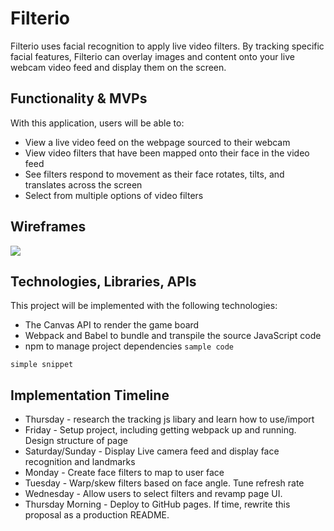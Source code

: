 # Filterio
Filterio uses facial recognition to apply live video filters. By tracking  specific facial features, Filterio can overlay images and content onto your live webcam video feed and display them on the screen.


## Functionality & MVPs
With this application, users will be able to:
* View a live video feed on the webpage sourced to their webcam
* View video filters that have been mapped onto their face in the video feed
* See filters respond to movement as their face rotates, tilts, and translates across the screen
* Select from multiple options of video filters

## Wireframes
<img src="img_girl.jpg"> 

## Technologies, Libraries, APIs
This project will be implemented with the following technologies:

* The Canvas API to render the game board
* Webpack and Babel to bundle and transpile the source JavaScript code
* npm to manage project dependencies
```sample code```

`simple snippet`

## Implementation Timeline
* Thursday - research the tracking js libary and learn how to use/import
* Friday - Setup project, including getting webpack up and running. Design structure of page
* Saturday/Sunday - Display Live camera feed and display face recognition and landmarks
* Monday - Create face filters to map to user face
* Tuesday - Warp/skew filters based on face angle. Tune refresh rate
* Wednesday - Allow users to select filters and revamp page UI. 
* Thursday Morning - Deploy to GitHub pages. If time, rewrite this proposal as a production README.

